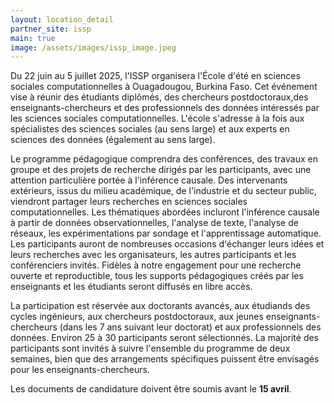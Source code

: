 ```yaml
---
layout: location_detail
partner_site: issp
main: true
image: /assets/images/issp_image.jpeg
---
```


[//]: # (ORGANIZERS: Update the info to match your location. Add a site image to /assets/images/ and update the placeholder URL above to match it. See _data/2025/ISSP for yml files that control the header content, location info on general sites page, people lists, and sidebar.)


Du 22 juin au 5 juillet 2025, l'ISSP organisera l'École d'été en sciences sociales computationnelles à Ouagadougou, Burkina Faso. Cet événement vise à réunir des étudiants diplômés, des chercheurs postdoctoraux,des enseignants-chercheurs et des professionnels des données intéressés par les sciences sociales computationnelles. L'école s'adresse à la fois aux spécialistes des sciences sociales (au sens large) et aux experts en sciences des données (également au sens large).

Le programme pédagogique comprendra des conférences, des travaux en groupe et des projets de recherche dirigés par les participants, avec une attention particulière portée à l'inférence causale. Des intervenants extérieurs, issus du milieu académique, de l'industrie et du secteur public, viendront partager leurs recherches en sciences sociales computationnelles. Les thématiques abordées incluront l'inférence causale à partir de données observationnelles, l'analyse de texte, l'analyse de réseaux, les expérimentations par sondage et l'apprentissage automatique. Les participants auront de nombreuses occasions d'échanger leurs idées et leurs recherches avec les organisateurs, les autres participants et les conférenciers invités. Fidèles à notre engagement pour une recherche ouverte et reproductible, tous les supports pédagogiques créés par les enseignants et les étudiants seront diffusés en libre accès.

La participation est réservée aux doctorants avancés, aux étudiands des cycles ingénieurs, aux chercheurs postdoctoraux, aux jeunes enseignants-chercheurs (dans les 7 ans suivant leur doctorat) et aux professionnels des données. Environ 25 à 30 participants seront sélectionnés. La majorité des participants sont invités à suivre l'ensemble du programme de deux semaines, bien que des arrangements spécifiques puissent être envisagés pour les enseignants-chercheurs.

Les documents de candidature doivent être soumis avant le **15 avril**.

[//]: # (ORGANIZERS: feel free to add a link to your application materials or your SICSS apply page above.)
